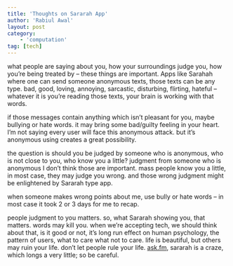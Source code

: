 ```yaml
---
title: 'Thoughts on Sararah App'
author: 'Rabiul Awal'
layout: post
category:
    - 'computation'
tag: [tech]
---
```

what people are saying about you, how your surroundings judge you, how you’re being treated by – these things are important. Apps like Sarahah where one can send someone anonymous texts, those texts can be any type. bad, good, loving, annoying, sarcastic, disturbing, flirting, hateful – whatever it is you’re reading those texts, your brain is working with that words.

if those messages contain anything which isn’t pleasant for you, maybe bullying or hate words. it may bring s<span class="text_exposed_show">ome bad/guilty feeling in your heart. I’m not saying every user will face this anonymous attack. but it’s anonymous using creates a great possibility.</span>

the question is should you be judged by someone who is anonymous, who is not close to you, who know you a little? judgment from someone who is anonymous I don’t think those are important. mass people know you a little, in most case, they may judge you wrong. and those wrong judgment might be enlightened by Sararah type app.

when someone makes wrong points about me, use bully or hate words – in most case it took 2 or 3 days for me to recap.

people judgment to you matters. so, what Sararah showing you, that matters. words may kill you. when we’re accepting tech, we should think about that, is it good or not, it’s long run effect on human psychology, the pattern of users, what to care what not to care. life is beautiful, but others may ruin your life. don’t let people rule your life. [ask.fm](http://ask.fm/), sararah is a craze, which longs a very little; so be careful.
